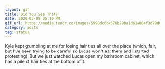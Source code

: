 ```yaml
---
layout: gif
title: Did You See That?
date: 2020-05-09 05:10 PM
gif_url: https://media.tenor.co/images/5998dc6b4576b29ba1d61a084f3d79d0/tenor.gif?riffsid=TlRjM01qRXhOVjl6YlE9PTB6bncSN-R3vvguWWEoQQn35QGzEmqGRF2rBI1y1wEI31xg1AS0L565nVVBd-jq63mFdkvBJYOG
category: posts
tag: status
---
```


Kyle kept grumbling at me for losing hair ties all over the place (which, fair, but I've been trying to be careful so Lucas won't eat them and I started protesting). But we just watched Lucas open my bathroom cabinet, which has a pile of hair ties at the bottom of it.
